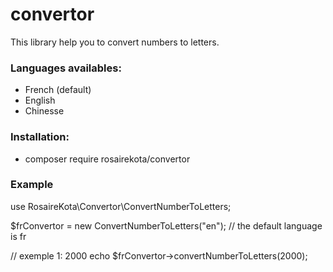 # convertor
This library help you to convert numbers to letters.

### Languages availables:
- French (default)
- English
- Chinesse

### Installation:
- composer require rosairekota/convertor

### Example

use RosaireKota\Convertor\ConvertNumberToLetters;


$frConvertor = new ConvertNumberToLetters("en"); // the default language is fr

// exemple 1: 2000
echo $frConvertor->convertNumberToLetters(2000);